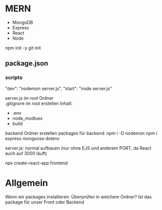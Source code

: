 # MERN

* MongoDB
* Express
* React
* Node

npm init -y
git init


## package.json
### scripts
"dev": "nodemon server.js",
"start": "node server.js"


server.js im root Ordner  
.gitignore im root erstellen Inhalt:
* .env
* node_modlues
* build


backend Ordner erstellen
packages für backend:
npm i -D nodemon
npm i express mongoose dotenv

server.js: normal aufbauen (nur ohne EJS und anderem PORT, da React auch auf 3000 läuft)

npx create-react-app frontend


# Allgemein
Wenn wir packages installieren: Überprüfen in welchem Ordner? Ist das package für unser Front oder Backend